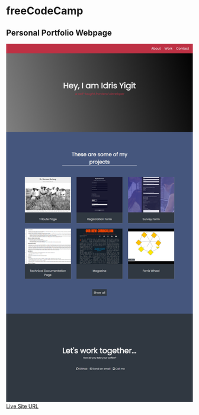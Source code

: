 # freeCodeCamp
## Personal Portfolio Webpage
![](ss.png)
[Live Site URL](https://idrisyigit.github.io/Personal-Portfolio-Webpage/)